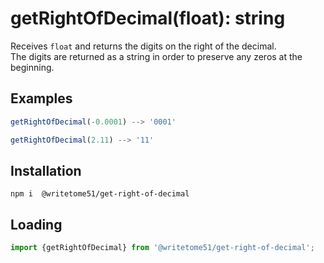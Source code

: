 # getRightOfDecimal(float): string

Receives `float` and returns the digits on the right of the decimal.  
The digits are returned as a string in order to preserve any zeros at the beginning.

## Examples
```js
getRightOfDecimal(-0.0001) --> '0001'

getRightOfDecimal(2.11) --> '11'
```

## Installation
`npm i  @writetome51/get-right-of-decimal`


## Loading
```js
import {getRightOfDecimal} from '@writetome51/get-right-of-decimal';
```